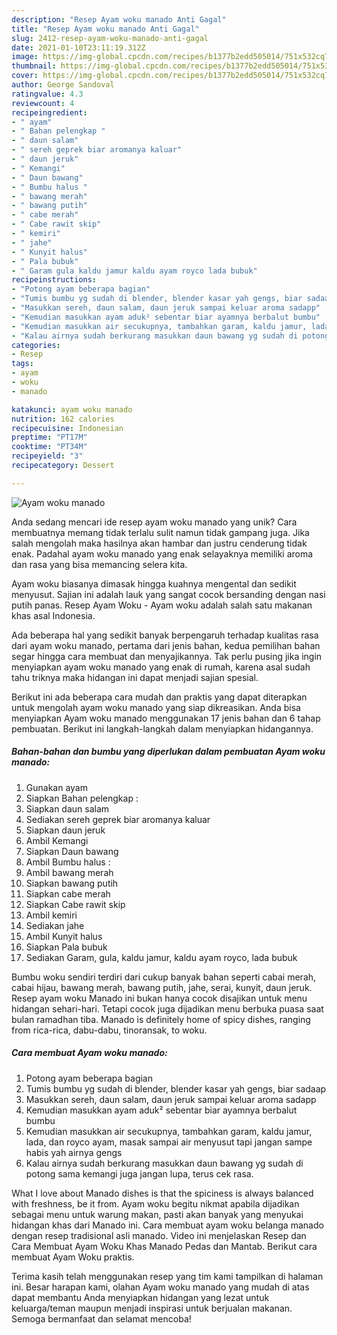 ```yaml
---
description: "Resep Ayam woku manado Anti Gagal"
title: "Resep Ayam woku manado Anti Gagal"
slug: 2412-resep-ayam-woku-manado-anti-gagal
date: 2021-01-10T23:11:19.312Z
image: https://img-global.cpcdn.com/recipes/b1377b2edd505014/751x532cq70/ayam-woku-manado-foto-resep-utama.jpg
thumbnail: https://img-global.cpcdn.com/recipes/b1377b2edd505014/751x532cq70/ayam-woku-manado-foto-resep-utama.jpg
cover: https://img-global.cpcdn.com/recipes/b1377b2edd505014/751x532cq70/ayam-woku-manado-foto-resep-utama.jpg
author: George Sandoval
ratingvalue: 4.3
reviewcount: 4
recipeingredient:
- " ayam"
- " Bahan pelengkap "
- " daun salam"
- " sereh geprek biar aromanya kaluar"
- " daun jeruk"
- " Kemangi"
- " Daun bawang"
- " Bumbu halus "
- " bawang merah"
- " bawang putih"
- " cabe merah"
- " Cabe rawit skip"
- " kemiri"
- " jahe"
- " Kunyit halus"
- " Pala bubuk"
- " Garam gula kaldu jamur kaldu ayam royco lada bubuk"
recipeinstructions:
- "Potong ayam beberapa bagian"
- "Tumis bumbu yg sudah di blender, blender kasar yah gengs, biar sadaap"
- "Masukkan sereh, daun salam, daun jeruk sampai keluar aroma sadapp"
- "Kemudian masukkan ayam aduk² sebentar biar ayamnya berbalut bumbu"
- "Kemudian masukkan air secukupnya, tambahkan garam, kaldu jamur, lada, dan royco ayam, masak sampai air menyusut tapi jangan sampe habis yah airnya gengs"
- "Kalau airnya sudah berkurang masukkan daun bawang yg sudah di potong sama kemangi juga jangan lupa, terus cek rasa."
categories:
- Resep
tags:
- ayam
- woku
- manado

katakunci: ayam woku manado 
nutrition: 162 calories
recipecuisine: Indonesian
preptime: "PT17M"
cooktime: "PT34M"
recipeyield: "3"
recipecategory: Dessert

---
```



![Ayam woku manado](https://img-global.cpcdn.com/recipes/b1377b2edd505014/751x532cq70/ayam-woku-manado-foto-resep-utama.jpg)

Anda sedang mencari ide resep ayam woku manado yang unik? Cara membuatnya memang tidak terlalu sulit namun tidak gampang juga. Jika salah mengolah maka hasilnya akan hambar dan justru cenderung tidak enak. Padahal ayam woku manado yang enak selayaknya memiliki aroma dan rasa yang bisa memancing selera kita.

Ayam woku biasanya dimasak hingga kuahnya mengental dan sedikit menyusut. Sajian ini adalah lauk yang sangat cocok bersanding dengan nasi putih panas. Resep Ayam Woku - Ayam woku adalah salah satu makanan khas asal Indonesia.

Ada beberapa hal yang sedikit banyak berpengaruh terhadap kualitas rasa dari ayam woku manado, pertama dari jenis bahan, kedua pemilihan bahan segar hingga cara membuat dan menyajikannya. Tak perlu pusing jika ingin menyiapkan ayam woku manado yang enak di rumah, karena asal sudah tahu triknya maka hidangan ini dapat menjadi sajian spesial.


Berikut ini ada beberapa cara mudah dan praktis yang dapat diterapkan untuk mengolah ayam woku manado yang siap dikreasikan. Anda bisa menyiapkan Ayam woku manado menggunakan 17 jenis bahan dan 6 tahap pembuatan. Berikut ini langkah-langkah dalam menyiapkan hidangannya.

<!--inarticleads1-->

##### Bahan-bahan dan bumbu yang diperlukan dalam pembuatan Ayam woku manado:

1. Gunakan  ayam
1. Siapkan  Bahan pelengkap :
1. Siapkan  daun salam
1. Sediakan  sereh geprek biar aromanya kaluar
1. Siapkan  daun jeruk
1. Ambil  Kemangi
1. Siapkan  Daun bawang
1. Ambil  Bumbu halus :
1. Ambil  bawang merah
1. Siapkan  bawang putih
1. Siapkan  cabe merah
1. Siapkan  Cabe rawit skip
1. Ambil  kemiri
1. Sediakan  jahe
1. Ambil  Kunyit halus
1. Siapkan  Pala bubuk
1. Sediakan  Garam, gula, kaldu jamur, kaldu ayam royco, lada bubuk


Bumbu woku sendiri terdiri dari cukup banyak bahan seperti cabai merah, cabai hijau, bawang merah, bawang putih, jahe, serai, kunyit, daun jeruk. Resep ayam woku Manado ini bukan hanya cocok disajikan untuk menu hidangan sehari-hari. Tetapi cocok juga dijadikan menu berbuka puasa saat bulan ramadhan tiba. Manado is definitely home of spicy dishes, ranging from rica-rica, dabu-dabu, tinoransak, to woku. 

<!--inarticleads2-->

##### Cara membuat Ayam woku manado:

1. Potong ayam beberapa bagian
1. Tumis bumbu yg sudah di blender, blender kasar yah gengs, biar sadaap
1. Masukkan sereh, daun salam, daun jeruk sampai keluar aroma sadapp
1. Kemudian masukkan ayam aduk² sebentar biar ayamnya berbalut bumbu
1. Kemudian masukkan air secukupnya, tambahkan garam, kaldu jamur, lada, dan royco ayam, masak sampai air menyusut tapi jangan sampe habis yah airnya gengs
1. Kalau airnya sudah berkurang masukkan daun bawang yg sudah di potong sama kemangi juga jangan lupa, terus cek rasa.


What I love about Manado dishes is that the spiciness is always balanced with freshness, be it from. Ayam woku begitu nikmat apabila dijadikan sebagai menu untuk warung makan, pasti akan banyak yang menyukai hidangan khas dari Manado ini. Cara membuat ayam woku belanga manado dengan resep tradisional asli manado. Video ini menjelaskan Resep dan Cara Membuat Ayam Woku Khas Manado Pedas dan Mantab. Berikut cara membuat Ayam Woku praktis. 

Terima kasih telah menggunakan resep yang tim kami tampilkan di halaman ini. Besar harapan kami, olahan Ayam woku manado yang mudah di atas dapat membantu Anda menyiapkan hidangan yang lezat untuk keluarga/teman maupun menjadi inspirasi untuk berjualan makanan. Semoga bermanfaat dan selamat mencoba!
